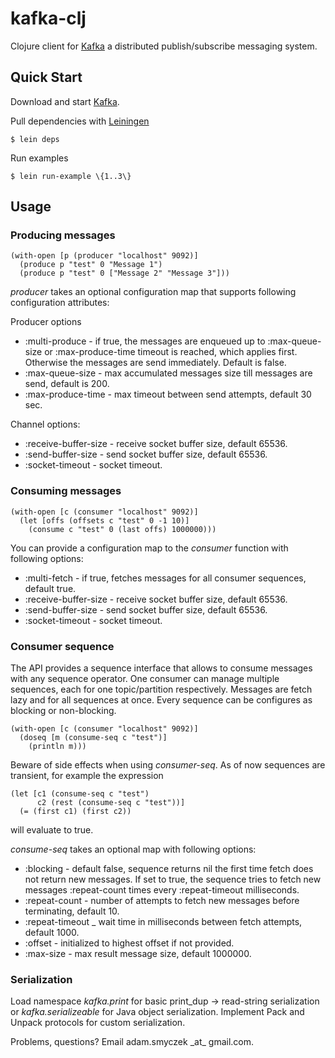 # kafka-clj
Clojure client for [Kafka](http://sna-projects.com/kafka/) a distributed publish/subscribe messaging system.

## Quick Start

Download and start [Kafka](http://sna-projects.com/kafka/quickstart.php). 

Pull dependencies with [Leiningen](https://github.com/technomancy/leiningen)

    $ lein deps

Run examples

    $ lein run-example \{1..3\}

## Usage

### Producing messages

    (with-open [p (producer "localhost" 9092)]
      (produce p "test" 0 "Message 1")
      (produce p "test" 0 ["Message 2" "Message 3"]))

_producer_ takes an optional configuration map that supports following configuration attributes:

Producer options

- :multi-produce       - if true, the messages are enqueued up to :max-queue-size or :max-produce-time timeout is reached, which applies first. Otherwise the messages are send immediately. Default is false.
- :max-queue-size      - max accumulated messages size till messages are send, default is 200.
- :max-produce-time    - max timeout between send attempts, default 30 sec.

Channel options:

- :receive-buffer-size - receive socket buffer size, default 65536.
- :send-buffer-size    - send socket buffer size, default 65536.
- :socket-timeout      - socket timeout.

### Consuming messages

    (with-open [c (consumer "localhost" 9092)]
      (let [offs (offsets c "test" 0 -1 10)]
        (consume c "test" 0 (last offs) 1000000)))

You can provide a configuration map to the _consumer_ function with following options:

- :multi-fetch         - if true, fetches messages for all consumer sequences, default true.
- :receive-buffer-size - receive socket buffer size, default 65536.
- :send-buffer-size    - send socket buffer size, default 65536.
- :socket-timeout      - socket timeout.
 
### Consumer sequence

The API provides a sequence interface that allows to consume messages with any sequence operator. One consumer can manage multiple sequences, each for one topic/partition respectively. Messages are fetch lazy and for all sequences at once. Every sequence can be configures as blocking or non-blocking.

    (with-open [c (consumer "localhost" 9092)]
      (doseq [m (consume-seq c "test")]
        (println m)))

Beware of side effects when using _consumer-seq_. As of now sequences are transient, for example the expression

    (let [c1 (consume-seq c "test")
          c2 (rest (consume-seq c "test"))]
      (= (first c1) (first c2))
    
will evaluate to true.

_consume-seq_ takes an optional map with following options:

- :blocking       - default false, sequence returns nil the first time fetch does not return new messages. If set to true, the sequence tries to fetch new messages :repeat-count times every :repeat-timeout milliseconds. 
- :repeat-count   - number of attempts to fetch new messages before terminating, default 10.
- :repeat-timeout _ wait time in milliseconds between fetch attempts, default 1000.
- :offset         - initialized to highest offset if not provided.
- :max-size       - max result message size, default 1000000.

### Serialization

Load namespace _kafka.print_ for basic print_dup -> read-string serialization or _kafka.serializeable_ for Java object serialization.
Implement Pack and Unpack protocols for custom serialization.

Problems, questions? Email adam.smyczek \_at\_ gmail.com.

